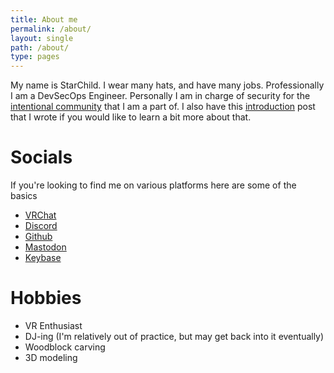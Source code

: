 ```yaml
---
title: About me
permalink: /about/
layout: single
path: /about/
type: pages
---
```


My name is StarChild. I wear many hats, and have many jobs. Professionally I am a DevSecOps Engineer. Personally I am in charge of security for the [intentional community](https://housewayreth.substack.com/p/about-house-wayreth) that I am a part of. I also have this [introduction](https://open.substack.com/pub/housewayreth/p/introductions-starchild?r=gskqy&utm_campaign=post&utm_medium=web) post that I wrote if you would like to learn a bit more about that. 


# Socials
If you're looking to find me on various platforms here are some of the basics
* [VRChat](https://vrchat.com/home/user/usr_66e95028-74d9-4e35-87aa-ee2103c4f6eb)
* [Discord](https://discordapp.com/users/380429343475761152)
* [Github](https://github.com/PurpleStarChild)
* [Mastodon](https://plush.city/@PurpleStarChild)
* [Keybase]("https://keybase.io/progeer")

# Hobbies
* VR Enthusiast
* DJ-ing (I'm relatively out of practice, but may get back into it eventually)
* Woodblock carving
* 3D modeling

